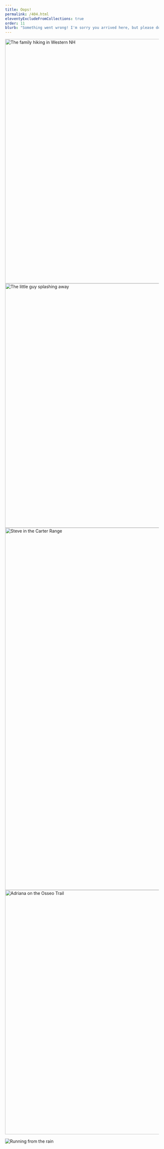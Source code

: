 ```yaml
---
title: Oops!
permalink: /404.html
eleventyExcludeFromCollections: true
order: 11
blurb: "Something went wrong! I'm sorry you arrived here, but please don't get discouraged. Try clicking my logo at the top of the page to get to my homepage. Please feel free to  to let me know about your misadventure, and I'll fix it straight away. Thanks for taking time to visit my site!"
---
```


<div class="page-section page-section--compact-top pt-3">
  <div class="container-fluid container-fluid--maxwidth">
    <div class="row justify-content-center">
      <div class="col align-self-center d-none d-sm-block d-md-block d-lg-block">
        <img src="{{ site.cloudinary_url }}f_auto/about1.jpg" width="800" height="800" class="img-fluid" alt="The family hiking in Western NH">
      </div>
      <div class="col align-self-start d-none d-lg-block">
        <img src="{{ site.cloudinary_url }}f_auto/about2.jpg" width="800" height="800" class="img-fluid" alt="The little guy splashing away">
      </div>
      <div class="col align-self-end pt-lg-5">
        <img src="{{ site.cloudinary_url }}f_auto/about3.jpg" width="800" height="1186" class="img-fluid" alt="Steve in the Carter Range">
      </div>
      <div class="col align-self-center d-none d-xl-block">
        <img src="{{ site.cloudinary_url }}f_auto/about4.jpg" width="800" height="800" class="img-fluid" alt="Adriana on the Osseo Trail">
      </div>
    </div>
  </div>
</div>

![Running from the rain]()
